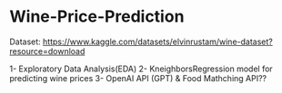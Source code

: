 # Wine-Price-Prediction

Dataset: https://www.kaggle.com/datasets/elvinrustam/wine-dataset?resource=download


1- Exploratory Data Analysis(EDA)
2- KneighborsRegression model for predicting wine prices
3- OpenAI API (GPT) & Food Mathching API?? 
